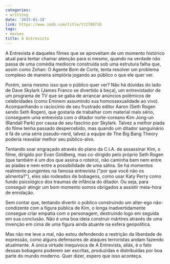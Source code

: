 ```yaml
---
categories:
- writting
date: '2015-01-18'
link: https://www.imdb.com/title/tt2788710
tags:
- movies
title: A Entrevista
---
```


A Entrevista é daqueles filmes que se aproveitam de um momento histórico atual para tentar chamar atenção para si mesmo, quando na verdade não passa de uma comédia medíocre construída sob uma estrutura falha que, assim como Zohan: O Agente Bom de Corte, tenta resolver um problema complexo de maneira simplória jogando ao público o que ele quer ver.

Porém, seria mesmo isso que o público quer ver? Não há dúvidas do lado de Dave Skylark (James Franco se divertido à beça), um entrevistador de um programa de TV que se gaba de arrancar anúncios polêmicos de celebridades (como Eminem assumindo sua homossexualidade ao vivo). Acompanhando o raciocínio de seu frustrado editor Aaron (Seth Rogen sendo Seth Rogen), que gostaria de trabalhar com material mais sério, conseguem uma entrevista com o ditador norte-coreano Kim Jong-un (Randall Park) por causa de seu fascínio por Skylark. Talvez a melhor piada do filme tenha passado despercebido, mas quando um ditador sanguinário é fã de uma série pseudo-nerd, talvez a equipe de The Big Bang Theory poderia reavaliar melhor seu público-alvo.

Tentando soar engraçado através do plano da C.I.A. de assassinar Kim, o filme, dirigido por Evan Goldberg, mas co-dirigido pelo próprio Seth Rogen (que também é um dos que assina o roteiro), não caminha bem nem entre as piadas e nem entre a possibilidade de uma sátira. Se há momentos realmente pungentes na famosa entrevista ("por que você não os alimenta?"), eles são rodeados de bobagens, como usar Katy Perry como fundo psicológico dos traumas de infância do ditador. Ou seja, para conseguir atingir um bom momento somos obrigados a assistir meia-hora de enrolação.

Sem contar que, tentando divertir o público construindo um alter-ego não-condizente com a figura pública de Kim, o longa inadvertidamente consegue criar empatia com o personagem, destruindo logo em seguida em sua conclusão. Não é uma boa ideia construir mártires através de uma invenção em cima de uma figura ainda atuante na esfera geopolítica.

Mas não me leve a mal, não estou defendendo a restrição da liberdade de expressão, como alguns defensores de ataques terroristas andam fazendo atualmente. A única virtude inequívoca de A Entrevista, aliás, é o fato dessas bobagens poderem ser escritas, produzidas e distribuídas por boa parte do mundo moderno. Quer dizer, espero que isso aconteça.


